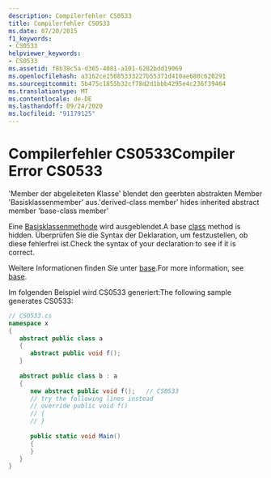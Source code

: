 ```yaml
---
description: Compilerfehler CS0533
title: Compilerfehler CS0533
ms.date: 07/20/2015
f1_keywords:
- CS0533
helpviewer_keywords:
- CS0533
ms.assetid: f8b38c5a-d365-4081-a101-6282bdd19069
ms.openlocfilehash: a3162ce15085333227b55371d410ae680c620291
ms.sourcegitcommit: 5b475c1855b32cf78d2d1bbb4295e4c236f39464
ms.translationtype: MT
ms.contentlocale: de-DE
ms.lasthandoff: 09/24/2020
ms.locfileid: "91179125"
---
```

# <a name="compiler-error-cs0533"></a><span data-ttu-id="f8bab-103">Compilerfehler CS0533</span><span class="sxs-lookup"><span data-stu-id="f8bab-103">Compiler Error CS0533</span></span>

<span data-ttu-id="f8bab-104">'Member der abgeleiteten Klasse' blendet den geerbten abstrakten Member 'Basisklassenmember' aus.</span><span class="sxs-lookup"><span data-stu-id="f8bab-104">'derived-class member' hides inherited abstract member 'base-class member'</span></span>  
  
 <span data-ttu-id="f8bab-105">Eine [Basisklassenmethode](../language-reference/keywords/class.md) wird ausgeblendet.</span><span class="sxs-lookup"><span data-stu-id="f8bab-105">A base [class](../language-reference/keywords/class.md) method is hidden.</span></span> <span data-ttu-id="f8bab-106">Überprüfen Sie die Syntax der Deklaration, um festzustellen, ob diese fehlerfrei ist.</span><span class="sxs-lookup"><span data-stu-id="f8bab-106">Check the syntax of your declaration to see if it is correct.</span></span>  
  
 <span data-ttu-id="f8bab-107">Weitere Informationen finden Sie unter [base](../language-reference/keywords/base.md).</span><span class="sxs-lookup"><span data-stu-id="f8bab-107">For more information, see [base](../language-reference/keywords/base.md).</span></span>  
  
 <span data-ttu-id="f8bab-108">Im folgenden Beispiel wird CS0533 generiert:</span><span class="sxs-lookup"><span data-stu-id="f8bab-108">The following sample generates CS0533:</span></span>  
  
```csharp  
// CS0533.cs  
namespace x  
{  
   abstract public class a  
   {  
      abstract public void f();  
   }  
  
   abstract public class b : a  
   {  
      new abstract public void f();   // CS0533  
      // try the following lines instead  
      // override public void f()  
      // {  
      // }  
  
      public static void Main()  
      {  
      }  
   }  
}  
```
